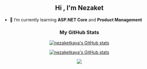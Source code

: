 <h2 align="center">Hi , I'm Nezaket </h2>

- 🌱 I’m currently learning **ASP.NET Core** and **Product Management**

 <h3 align="center">My GitHub Stats</h3>

<p align="center">
 <a href="http://www.github.com/nezaketkaya"><img src="https://github-readme-stats.vercel.app/api/top-langs/?username=nezaketkaya&theme=dark&layout=compact&langs_count=8"  alt="nezaketkaya's GitHub stats" />
</p>

<p align="center">
 <a href="http://www.github.com/nezaketkaya"><img src="https://github-readme-stats.vercel.app/api?username=nezaketkaya&show_icons=true&hide=&count_private=true&title_color=0891b2&text_color=ffffff&icon_color=0891b2&bg_color=1c1917&hide_border=true&show_icons=true" alt="nezaketkaya's GitHub stats" />
  </p>
  
<p align="center">
<a href="http://www.github.com/nezaketkaya"><img src="https://github-readme-streak-stats.herokuapp.com/?user=nezaketkaya&stroke=ffffff&background=1c1917&ring=0891b2&fire=0891b2&currStreakNum=ffffff&currStreakLabel=0891b2&sideNums=ffffff&sideLabels=ffffff&dates=ffffff&hide_border=true" /></a>
</p>
